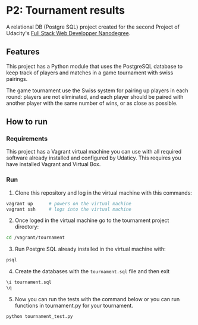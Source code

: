 # P2: Tournament results

A relational DB (Postgre SQL) project created for the second Project of Udacity's [Full Stack Web Developper Nanodegree](https://www.udacity.com/course/full-stack-web-developer-nanodegree--nd004).

## Features

This project has a Python module that uses the PostgreSQL database to keep track of players and matches in a game tournament with swiss pairings.

The game tournament use the Swiss system for pairing up players in each round: players are not eliminated, and each player should be paired with another player with the same number of wins, or as close as possible.


## How to run

### Requirements

This project has a Vagrant virtual machine you can use with all required software already installed and configured by Udaticy. This requires you have installed Vagrant and Virtual Box.

### Run


1. Clone this repository and log in the virtual machine with this commands:

  ```sh
  vagrant up      # powers on the virtual machine
  vagrant ssh     # logs into the virtual machine
  ```
2. Once loged in the virtual machine go to the tournament project directory:

  ```sh
  cd /vagrant/tournament
  ```

3. Run Postgre SQL already installed in the virtual machine with:

  ```sh
  psql
  ```
4. Create the databases with the `tournament.sql` file and then exit

  ```sh
  \i tournament.sql
  \q
  ```
5. Now you can run the tests with the command below or you can run functions in tournament.py for your tournament.

  ```sh
  python tournament_test.py
  ```
